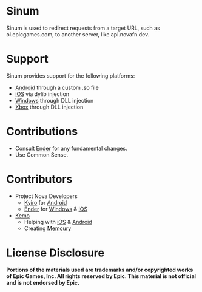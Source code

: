 # Sinum

Sinum is used to redirect requests from a target URL, such as ol.epicgames.com, to another server, like api.novafn.dev.

# Support

Sinum provides support for the following platforms:

- [Android](Android) through a custom .so file
- [iOS](iOS) via dylib injection
- [Windows](Windows) through DLL injection
- [Xbox](Windows) through DLL injection

# Contributions

- Consult [Ender](https://github.com/Ender-0001) for any fundamental changes.
- Use Common Sense.

# Contributors

- Project Nova Developers
    - [Kyiro](https://github.com/kyiro) for [Android](Android)
    - [Ender](https://github.com/ender-0001) for [Windows](Windows) & [iOS](iOS)
- [Kemo](https://github.com/kem0x)
    - Helping with [iOS](iOS) & [Android](Android)
    - Creating [Memcury](https://github.com/kem0x/Memcury)
    
# License Disclosure

**Portions of the materials used are trademarks and/or copyrighted works of Epic Games, Inc. All rights reserved by Epic. This material is not official and is not endorsed by Epic.**
